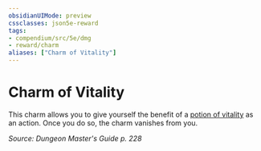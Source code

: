 ```yaml
---
obsidianUIMode: preview
cssclasses: json5e-reward
tags:
- compendium/src/5e/dmg
- reward/charm
aliases: ["Charm of Vitality"]
---
```

# Charm of Vitality

This charm allows you to give yourself the benefit of a [potion of vitality](2-Mechanics/CLI/items/potion-of-vitality.md) as an action. Once you do so, the charm vanishes from you.

*Source: Dungeon Master's Guide p. 228*